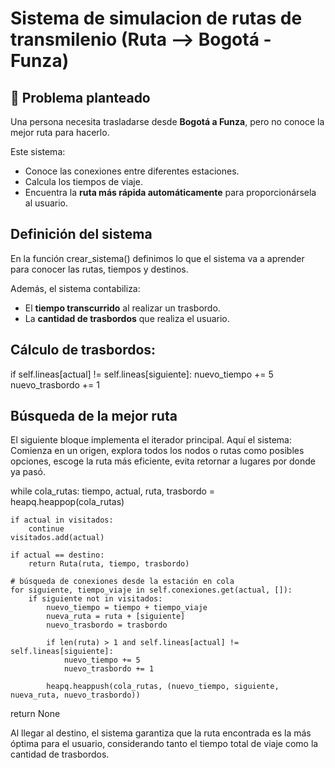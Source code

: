 # Sistema de simulacion de rutas de transmilenio (Ruta --> Bogotá - Funza)

## 📌 Problema planteado
Una persona necesita trasladarse desde **Bogotá a Funza**, pero no conoce la mejor ruta para hacerlo.  

Este sistema:
- Conoce las conexiones entre diferentes estaciones.  
- Calcula los tiempos de viaje.  
- Encuentra la **ruta más rápida automáticamente** para proporcionársela al usuario.  

## Definición del sistema

En la función crear_sistema() definimos lo que el sistema va a aprender para conocer las rutas, tiempos y destinos.  

Además, el sistema contabiliza:
- El **tiempo transcurrido** al realizar un trasbordo.  
- La **cantidad de trasbordos** que realiza el usuario.  

## Cálculo de trasbordos:

if self.lineas[actual] != self.lineas[siguiente]:
    nuevo_tiempo += 5
    nuevo_trasbordo += 1

## Búsqueda de la mejor ruta

El siguiente bloque implementa el iterador principal.
Aquí el sistema: Comienza en un origen, explora todos los nodos o rutas como posibles opciones, escoge la ruta más eficiente, evita retornar a lugares por donde ya pasó.

while cola_rutas:
    tiempo, actual, ruta, trasbordo = heapq.heappop(cola_rutas)
    
    if actual in visitados:
        continue
    visitados.add(actual)
    
    if actual == destino:
        return Ruta(ruta, tiempo, trasbordo)
    
    # búsqueda de conexiones desde la estación en cola
    for siguiente, tiempo_viaje in self.conexiones.get(actual, []):
        if siguiente not in visitados:
            nuevo_tiempo = tiempo + tiempo_viaje
            nueva_ruta = ruta + [siguiente]
            nuevo_trasbordo = trasbordo
            
            if len(ruta) > 1 and self.lineas[actual] != self.lineas[siguiente]:
                nuevo_tiempo += 5
                nuevo_trasbordo += 1
            
            heapq.heappush(cola_rutas, (nuevo_tiempo, siguiente, nueva_ruta, nuevo_trasbordo))

return None


Al llegar al destino, el sistema garantiza que la ruta encontrada es la más óptima para el usuario, considerando tanto el tiempo total de viaje como la cantidad de trasbordos.
